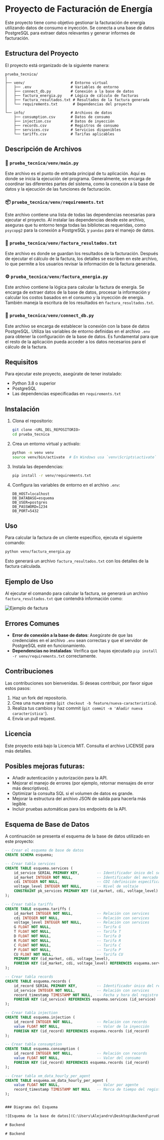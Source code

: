 # Proyecto de Facturación de Energía

Este proyecto tiene como objetivo gestionar la facturación de energía utilizando datos de consumo e inyección. Se conecta a una base de datos PostgreSQL para extraer datos relevantes y generar informes de facturación.

## Estructura del Proyecto

El proyecto está organizado de la siguiente manera:

```
prueba_tecnica/
│
├── venv/                     # Entorno virtual
│   ├── .env                  # Variables de entorno
│   ├── connect_db.py         # Conexión a la base de datos
│   ├── factura_energia.py    # Lógica de cálculo de facturas
│   ├── factura_resultados.txt # Resultados de la factura generada
│   └── requirements.txt       # Dependencias del proyecto
│
└── info/                     # Archivos de datos
    ├── consumption.csv       # Datos de consumo
    ├── injection.csv         # Datos de inyección
    ├── records.csv           # Registros de consumo
    ├── services.csv          # Servicios disponibles
    └── tariffs.csv           # Tarifas aplicables
```

## Descripción de Archivos

### 📁 `prueba_tecnica/venv/main.py`
Este archivo es el punto de entrada principal de tu aplicación. Aquí es donde se inicia la ejecución del programa. Generalmente, se encarga de coordinar las diferentes partes del sistema, como la conexión a la base de datos y la ejecución de las funciones de facturación.

### 📦 `prueba_tecnica/venv/requirements.txt`
Este archivo contiene una lista de todas las dependencias necesarias para ejecutar el proyecto. Al instalar las dependencias desde este archivo, aseguras que tu entorno tenga todas las bibliotecas requeridas, como `psycopg2` para la conexión a PostgreSQL y `pandas` para el manejo de datos.

### 📄 `prueba_tecnica/venv/factura_resultados.txt`
Este archivo es donde se guardan los resultados de la facturación. Después de ejecutar el cálculo de la factura, los detalles se escriben en este archivo, lo que permite a los usuarios revisar la información de la factura generada.

### ⚙️ `prueba_tecnica/venv/factura_energia.py`
Este archivo contiene la lógica para calcular la factura de energía. Se encarga de extraer datos de la base de datos, procesar la información y calcular los costos basados en el consumo y la inyección de energía. También maneja la escritura de los resultados en `factura_resultados.txt`.

### 🔗 `prueba_tecnica/venv/connect_db.py`
Este archivo se encarga de establecer la conexión con la base de datos PostgreSQL. Utiliza las variables de entorno definidas en el archivo `.env` para obtener la configuración de la base de datos. Es fundamental para que el resto de la aplicación pueda acceder a los datos necesarios para el cálculo de la factura.

## Requisitos

Para ejecutar este proyecto, asegúrate de tener instalado:

- Python 3.8 o superior
- PostgreSQL
- Las dependencias especificadas en `requirements.txt`

## Instalación

1. Clona el repositorio:

   ```bash
   git clone <URL_DEL_REPOSITORIO>
   cd prueba_tecnica
   ```

2. Crea un entorno virtual y actívalo:

   ```bash
   python -m venv venv
   source venv/bin/activate  # En Windows usa `venv\Scripts\activate`
   ```

3. Instala las dependencias:

   ```bash
   pip install -r venv/requirements.txt
   ```

4. Configura las variables de entorno en el archivo `.env`:

   ```plaintext
   DB_HOST=localhost
   DB_DATABASE=esquema
   DB_USER=postgres
   DB_PASSWORD=1234
   DB_PORT=5432
   ```

## Uso

Para calcular la factura de un cliente específico, ejecuta el siguiente comando:

```bash
python venv/factura_energia.py
```

Esto generará un archivo `factura_resultados.txt` con los detalles de la factura calculada.

## Ejemplo de Uso

Al ejecutar el comando para calcular la factura, se generará un archivo `factura_resultados.txt` que contendrá información como:

![Ejemplo de factura](C:\Users\Alejandro\Desktop\Backend\prueba_tecnica\venv\imagen\prueba.jpg)

## Errores Comunes

- **Error de conexión a la base de datos**: Asegúrate de que las credenciales en el archivo `.env` sean correctas y que el servidor de PostgreSQL esté en funcionamiento.
- **Dependencias no instaladas**: Verifica que hayas ejecutado `pip install -r venv/requirements.txt` correctamente.

## Contribuciones

Las contribuciones son bienvenidas. Si deseas contribuir, por favor sigue estos pasos:

1. Haz un fork del repositorio.
2. Crea una nueva rama (`git checkout -b feature/nueva-caracteristica`).
3. Realiza tus cambios y haz commit (`git commit -m 'Añadir nueva característica'`).
4. Envía un pull request.

## Licencia

Este proyecto está bajo la Licencia MIT. Consulta el archivo LICENSE para más detalles.

## Posibles mejoras futuras:

- Añadir autenticación y autorización para la API.
- Mejorar el manejo de errores (por ejemplo, retornar mensajes de error más descriptivos).
- Optimizar la consulta SQL si el volumen de datos es grande.
- Mejorar la estructura del archivo JSON de salida para hacerla más legible.
- Incluir pruebas automáticas para los endpoints de la API.

## Esquema de Base de Datos

A continuación se presenta el esquema de la base de datos utilizado en este proyecto:

```sql
-- Crear el esquema de base de datos
CREATE SCHEMA esquema;

-- Crear tabla services
CREATE TABLE esquema.services (
    id_service SERIAL PRIMARY KEY,        -- Identificador único del servicio
    id_market INTEGER NOT NULL,           -- Identificador del mercado
    cdi INTEGER NOT NULL,                 -- CDI (definición específica)
    voltage_level INTEGER NOT NULL,       -- Nivel de voltaje
    CONSTRAINT pk_services PRIMARY KEY (id_market, cdi, voltage_level)  -- Clave primaria compuesta
);

-- Crear tabla tariffs
CREATE TABLE esquema.tariffs (
    id_market INTEGER NOT NULL,           -- Relación con services
    cdi INTEGER NOT NULL,                 -- Relación con services
    voltage_level INTEGER NOT NULL,       -- Relación con services
    G FLOAT NOT NULL,                     -- Tarifa G
    T FLOAT NOT NULL,                     -- Tarifa T
    D FLOAT NOT NULL,                     -- Tarifa D
    R FLOAT NOT NULL,                     -- Tarifa R
    C FLOAT NOT NULL,                     -- Tarifa C
    P FLOAT NOT NULL,                     -- Tarifa P
    CU FLOAT NOT NULL,                    -- Tarifa CU
    PRIMARY KEY (id_market, cdi, voltage_level),
    FOREIGN KEY (id_market, cdi, voltage_level) REFERENCES esquema.services (id_market, cdi, voltage_level)
);

-- Crear tabla records
CREATE TABLE esquema.records (
    id_record SERIAL PRIMARY KEY,         -- Identificador único del registro
    id_service INTEGER NOT NULL,          -- Relación con services
    record_timestamp TIMESTAMP NOT NULL,  -- Fecha y hora del registro
    FOREIGN KEY (id_service) REFERENCES esquema.services (id_service)
);

-- Crear tabla injection
CREATE TABLE esquema.injection (
    id_record INTEGER NOT NULL,           -- Relación con records
    value FLOAT NOT NULL,                 -- Valor de la inyección
    FOREIGN KEY (id_record) REFERENCES esquema.records (id_record)
);

-- Crear tabla consumption
CREATE TABLE esquema.consumption (
    id_record INTEGER NOT NULL,           -- Relación con records
    value FLOAT NOT NULL,                 -- Valor del consumo
    FOREIGN KEY (id_record) REFERENCES esquema.records (id_record)
);

-- Crear tabla xm_data_hourly_per_agent
CREATE TABLE esquema.xm_data_hourly_per_agent (
    value FLOAT NOT NULL,                 -- Valor por agente
    record_timestamp TIMESTAMP NOT NULL   -- Marca de tiempo del registro
);


### Diagrama del Esquema

![Esquema de la base de datos](C:\Users\Alejandro\Desktop\Backend\prueba_tecnica\venv\imagen\db.jpg)

#   B a c k e n d  
 #   B a c k e n d  
 